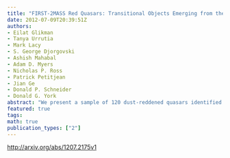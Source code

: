 ```yaml
---
title: "FIRST-2MASS Red Quasars: Transitional Objects Emerging from the Dust"
date: 2012-07-09T20:39:51Z
authors:
- Eilat Glikman
- Tanya Urrutia
- Mark Lacy
- S. George Djorgovski
- Ashish Mahabal
- Adam D. Myers
- Nicholas P. Ross
- Patrick Petitjean
- Jian Ge
- Donald P. Schneider
- Donald G. York
abstract: "We present a sample of 120 dust-reddened quasars identified by matching radio sources detected at 1.4 GHz in the FIRST survey with the near-infrared 2MASS catalog and color-selecting red sources. Optical and/or near-infrared spectroscopy provide broad wavelength sampling of their spectral energy distributions that we use to determine their reddening, characterized by E(B-V). We demonstrate that the reddening in these quasars is best-described by SMC-like dust. This sample spans a wide range in redshift and reddening (0.1 < z < 3, 0.1 < E(B-V) < 1.5), which we use to investigate the possible correlation of luminosity with reddening. At every redshift, dust-reddened quasars are intrinsically the most luminous quasars. We interpret this result in the context of merger-driven quasar/galaxy co-evolution where these reddened quasars are revealing an emergent phase during which the heavily obscured quasar is shedding its cocoon of dust prior to becoming a  arcsecnormal arcsec blue quasar. When correcting for extinction, we find that, depending on how the parent population is defined, these red quasars make up < 15-20% of the luminous quasar population. We estimate, based on the fraction of objects in this phase, that its duration is 15-20% as long as the unobscured, blue quasar phase."
featured: true
tags:
math: true
publication_types: ["2"]
---
```

http://arxiv.org/abs/1207.2175v1
